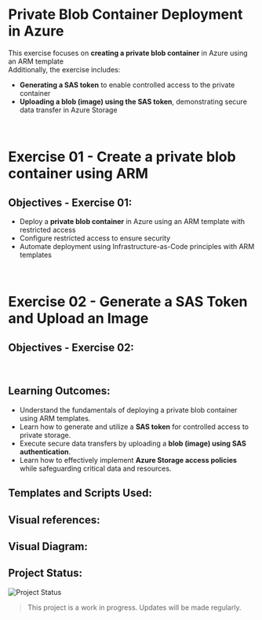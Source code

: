 # Private Blob Container Deployment in Azure  

This exercise focuses on **creating a private blob container** in Azure using an ARM template      
Additionally, the exercise includes:  

- **Generating a SAS token** to enable controlled access to the private container
- **Uploading a blob (image) using the SAS token**, demonstrating secure data transfer in Azure Storage                                           

<br>

# Exercise 01 - Create a private blob container using ARM

## Objectives - Exercise 01:

- Deploy a **private blob container** in Azure using an ARM template with restricted access 
- Configure restricted access to ensure security  
- Automate deployment using Infrastructure-as-Code principles with ARM templates  

<br>

# Exercise 02 - Generate a SAS Token and Upload an Image 

## Objectives - Exercise 02:

<br>

## Learning Outcomes:

- Understand the fundamentals of deploying a private blob container using ARM templates.      
- Learn how to generate and utilize a **SAS token** for controlled access to private storage.
- Execute secure data transfers by uploading a **blob (image) using SAS authentication**.    
- Learn how to effectively implement **Azure Storage access policies** while safeguarding critical data and resources.


## Templates and Scripts Used:


## Visual references:


## Visual Diagram:


## Project Status:

![Project Status](https://img.shields.io/badge/status-in%20progress-yellow)

> This project is a work in progress. Updates will be made regularly.
